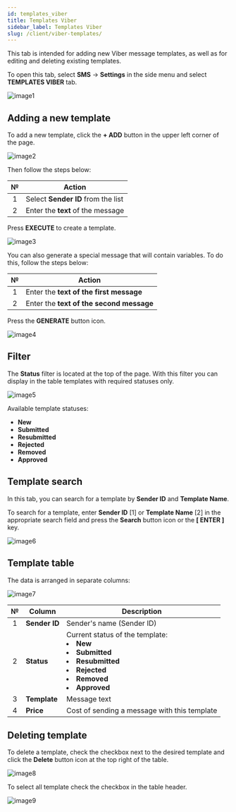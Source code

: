 ```yaml
---
id: templates_viber
title: Templates Viber
sidebar_label: Templates Viber
slug: /client/viber-templates/
---
```


This tab is intended for adding new Viber message templates, as well as for editing and deleting existing templates.

To open this tab, select **SMS** → **Settings** in the side menu and select **TEMPLATES VIBER** tab.

![image1](/img/en/client_settings_templates_viber/image1.png)

## Adding a new template

To add a new template, click the **+ ADD** button in the upper left corner of the page.

![image2](/img/en/client_settings_templates_viber/image2.png)

Then follow the steps below:

|  №  | Action |
| :-: | ------ |
| 1 | Select **Sender ID** from the list |
| 2 | Enter the **text** of the message |

Press **EXECUTE** to create a template.

![image3](/img/en/client_settings_templates_viber/image3.png)

You can also generate a special message that will contain variables. To do this, follow the steps below:

|  №  | Action |
| :-: | ------ |
| 1 | Enter the **text of the first message** |
| 2 | Enter the **text of the second message** |

Press the **GENERATE** button icon.

![image4](/img/en/client_settings_templates_viber/image4.png)

## Filter

The **Status** filter is located at the top of the page. With this filter you can display in the table templates with required statuses only.

![image5](/img/en/client_settings_templates_viber/image5.png)

Available template statuses:

* **New**
* **Submitted**
* **Resubmitted**
* **Rejected**
* **Removed**
* **Approved**

## Template search

In this tab, you can search for a template by **Sender ID** and **Template Name**.

To search for a template, enter **Sender ID** [1] or **Template Name** [2] in the appropriate search field and press the **Search** button icon or the **[ ENTER ]** key.

![image6](/img/en/client_settings_templates_viber/image6.png)

## Template table

The data is arranged in separate columns:

![image7](/img/en/client_settings_templates_viber/image7.png)

|  №  | Column | Description |
| :-: | ------ | ----------- |
| 1 | **Sender ID** | Sender's name (Sender ID) |
| 2 | **Status** | Current status of the template: <li>**New**</li><li>**Submitted**</li><li>**Resubmitted**</li><li>**Rejected**</li><li>**Removed**</li><li>**Approved**</li> |
| 3 | **Template** | Message text |
| 4 | **Price** | Cost of sending a message with this template |

## Deleting template

To delete a template, check the checkbox next to the desired template and click the **Delete** button icon at the top right of the table.

![image8](/img/en/client_settings_templates_viber/image8.png)

To select all template check the checkbox in the table header.

![image9](/img/en/client_settings_templates_viber/image9.png)
